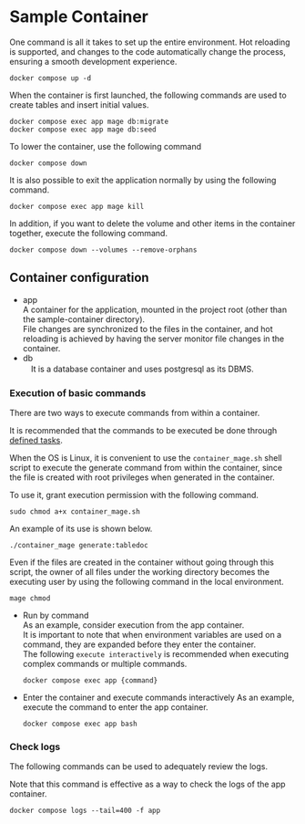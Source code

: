 # Sample Container

One command is all it takes to set up the entire environment.
Hot reloading is supported, and changes to the code automatically change the process, ensuring a smooth development experience.

```shell
docker compose up -d
```

When the container is first launched, the following commands are used to create tables and insert initial values.

```shell
docker compose exec app mage db:migrate
docker compose exec app mage db:seed
```

To lower the container, use the following command

```shell
docker compose down
```

It is also possible to exit the application normally by using the following command.

```shell
docker compose exec app mage kill
```

In addition, if you want to delete the volume and other items in the container together, execute the following command.

```shell
docker compose down --volumes --remove-orphans
```

## Container configuration
- app<br>
  A container for the application, mounted in the project root (other than the sample-container directory).<br>
  File changes are synchronized to the files in the container, and hot reloading is achieved by having the server monitor file changes in the container.
- db<br>
　It is a database container and uses postgresql as its DBMS.

### Execution of basic commands

There are two ways to execute commands from within a container.

It is recommended that the commands to be executed be done through [defined tasks](../contents/task.md).

When the OS is Linux, it is convenient to use the `container_mage.sh` shell script to execute the generate command from within the container,
 since the file is created with root privileges when generated in the container.

To use it, grant execution permission with the following command.

```shell
sudo chmod a+x container_mage.sh
```

An example of its use is shown below.

```shell
./container_mage generate:tabledoc
```

Even if the files are created in the container without going through this script, the owner of all files under the working directory becomes the executing user by using the following command in the local environment.

```shell
mage chmod
```

- Run by command<br>
  As an example, consider execution from the app container.<br>
  It is important to note that when environment variables are used on a command, they are expanded before they enter the container.<br>
  The following `execute interactively` is recommended when executing complex commands or multiple commands.

  ```shell
  docker compose exec app {command}
  ```
- Enter the container and execute commands interactively
  As an example, execute the command to enter the app container.

  ```shell
  docker compose exec app bash
  ```

### Check logs

The following commands can be used to adequately review the logs.

Note that this command is effective as a way to check the logs of the app container.

```shell
docker compose logs --tail=400 -f app
```
